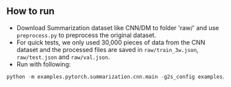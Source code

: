 How to run
----------

+ Download Summarization dataset like CNN/DM to folder 'raw/' and use `preprocess.py` to preprocess the original dataset.
+ For quick tests, we only used 30,000 pieces of data from the CNN dataset and the processed files are saved in `raw/train_3w.json`, `raw/test.json` and `raw/val.json`.
+ Run with following:

```python
python -m examples.pytorch.summarization.cnn.main -g2s_config examples/pytorch/summarization/cnn/config/gcn_bifuse.yaml -task_config examples/pytorch/summarization/cnn/config/cnn.yaml
```